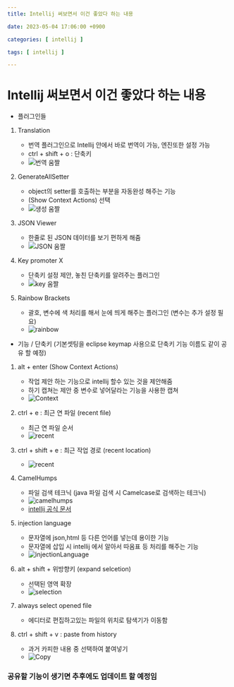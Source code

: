 ```yaml
---
title: Intellij 써보면서 이건 좋았다 하는 내용

date: 2023-05-04 17:06:00 +0900

categories: [ intellij ]

tags: [ intellij ]

---
```


# Intellij 써보면서 이건 좋았다 하는 내용

+ 플러그인들

1. Translation
   + 번역 플러그인으로 Intellij 안에서 바로 번역이 가능, 엔진또한 설정 가능
   + ctrl + shift + o : 단축키
   + ![번역 움짤](/assets/gif/translation.gif)

2. GenerateAllSetter
   + object의 setter를 호출하는 부분을 자동완성 해주는 기능
   + (Show Context Actions) 선택
   + ![생성 움짤](/assets/gif/GenerateAllSetter.gif)

3. JSON Viewer
   + 한줄로 된 JSON 데이터를 보기 편하게 해줌
   + ![JSON 움짤](/assets/gif/json.gif)

4. Key promoter X
   + 단축키 설정 제안, 놓친 단축키를 알려주는 플러그인
   + ![key 움짤](/assets/gif/keyPromoter.gif)

5. Rainbow Brackets
   + 괄호, 변수에 색 처리를 해서 눈에 띄게 해주는 플러그인 (변수는 추가 설정 필요)
   + ![rainbow ](/assets/gif/rainbow.gif)


+ 기능 / 단축키 (기본셋팅을 eclipse keymap 사용으로 단축키 기능 이름도 같이 공유 할 예정)

1. alt + enter (Show Context Actions)
   + 작업 제안 하는 기능으로 intellij 할수 있는 것을 제안해줌
   + 하기 캡쳐는 제안 중 변수로 넣어달라는 기능을 사용한 캡쳐
   + ![Context ](/assets/gif/showContext.gif)

2. ctrl + e : 최근 연 파일 (recent file)
   + 최근 연 파일 순서
   + ![recent ](/assets/gif/recent.gif)

3. ctrl + shift + e : 최근 작업 경로 (recent location)
   + ![recent ](/assets/gif/recentLocation.gif)

4. CamelHumps
   + 파일 검색 테크닉 (java 파일 검색 시 Camelcase로 검색하는 테크닉)
   + ![camelhumps ](/assets/gif/camelhumps.gif)
   + [intellij 공식 문서](https://www.jetbrains.com/help/rider/Navigation_and_Search__CamelHumps.html)

5. injection language
   + 문자열에 json,html 등 다른 언어를 넣는데 용이한 기능
   + 문자열에 삽입 시 intellij 에서 알아서 따옴표 등 처리를 해주는 기능
   + ![injectionLanguage ](/assets/gif/injectionLanguage.gif)

6. alt + shift + 위방향키 (expand selcetion)
   + 선택된 영역 확장
   + ![selection ](/assets/gif/expandSelection.gif)

7. always select opened file
   + 에디터로 편집하고있는 파일의 위치로 탐색기가 이동함

8. ctrl + shift + v : paste from history
   + 과거 카피한 내용 중 선택하여 붙여넣기
   + ![Copy ](/assets/gif/copypaste.png)

### 공유할 기능이 생기면 추후에도 업데이트 할 예정임


